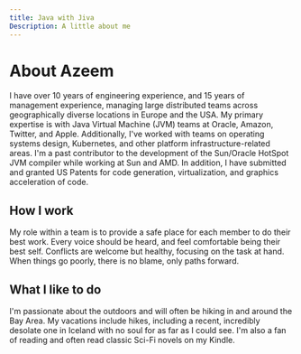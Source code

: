 ```yaml
---
title: Java with Jiva
Description: A little about me
---
```


# About Azeem

I have over 10 years of engineering experience, and 15 years of management experience, 
managing large distributed teams across geographically diverse locations in Europe and 
the USA. My primary expertise is with Java Virtual Machine (JVM) teams at Oracle, Amazon, 
Twitter, and Apple. Additionally, I've worked with teams on operating systems design, Kubernetes, 
and other platform infrastructure-related areas. I'm a past contributor to the development of the 
Sun/Oracle HotSpot JVM compiler while working at Sun and AMD. In addition, I have submitted 
and granted US Patents for code generation, virtualization, and graphics acceleration of code.

## How I work

My role within a team is to provide a safe place for each member to do their best work. 
Every voice should be heard, and feel comfortable being their best self. Conflicts are 
welcome but healthy, focusing on the task at hand. When things go poorly, 
there is no blame, only paths forward.

## What I like to do

I'm passionate about the outdoors and will often be hiking in and around the Bay Area. 
My vacations include hikes, including a recent, incredibly desolate one in Iceland 
with no soul for as far as I could see. I'm also a fan of reading and often read 
classic Sci-Fi novels on my Kindle.
